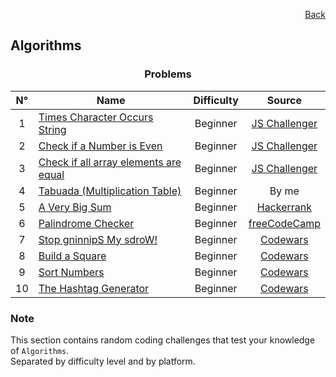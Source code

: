 <p align="right">
  <a href="/README.md">Back</a>
</p>

<h2>Algorithms</h2>

<h3 align="center">Problems</h3>

<div align="center">

| N° | Name	| Difficulty | Source |
|:---: |---	|:---:	|:---:	|
| 1 | [Times Character Occurs String](./times-character-occurs-string/)	| Beginner | [JS Challenger](https://www.jschallenger.com/javascript-practice/javascript-fundamentals/times-character-occurs-string)	|
| 2 | [Check if a Number is Even](./check-if-a-number-is-even/) | Beginner | [JS Challenger](https://www.jschallenger.com/javascript-practice/javascript-fundamentals/check-if-number-is-even) |
| 3 | [Check if all array elements are equal](./check-if-all-array-elements-are-equal/) | Beginner | [JS Challenger](https://www.jschallenger.com/javascript-practice/javascript-arrays/check-if-array-elements-are-equal) |
| 4 | [Tabuada (Multiplication Table)](./tabuada/) | Beginner | By me |
| 5 | [A Very Big Sum](./a-very-big-sum/) 	| Beginner | [Hackerrank](https://www.hackerrank.com/challenges/a-very-big-sum/problem) |
| 6 | [Palindrome Checker](./palindrome-checker/) | Beginner | [freeCodeCamp](https://www.freecodecamp.org/learn/javascript-algorithms-and-data-structures/javascript-algorithms-and-data-structures-projects/palindrome-checker) |
| 7 | [Stop gninnipS My sdroW!](./stop-gninnips-my-sdrow/) | Beginner | [Codewars](https://www.codewars.com/kata/5264d2b162488dc400000001) |
| 8 | [Build a Square](./build-a-square/) | Beginner | [Codewars](https://www.codewars.com/kata/59a96d71dbe3b06c0200009c) |
| 9 | [Sort Numbers](./sort-numbers/) | Beginner | [Codewars](https://www.codewars.com/kata/5174a4c0f2769dd8b1000003) |
| 10 | [The Hashtag Generator](./the-hashtag-generator/) | Beginner | [Codewars](https://www.codewars.com/kata/52449b062fb80683ec000024/) |

</div>

<h3>Note</h3>

<p>
  This section contains random coding challenges that test your knowledge of <code>Algorithms</code>.<br> Separated by difficulty level and by platform.
</p>
